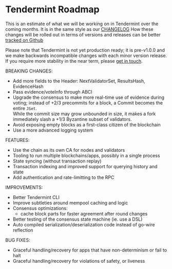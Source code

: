 # Tendermint Roadmap

This is an estimate of what we will be working on in Tendermint over the coming months.
It is in the same style as our [CHANGELOG](/docs/changelog)
How these changes will be rolled out in terms of versions and releases can be better [tracked on Github](https://github.com/tendermint/tendermint/issues)

Please note that Tendermint is not yet production ready;
it is pre-v1.0.0 and we make backwards incompatible changes with each minor version release.
If you require more stability in the near term, please [get in touch](/contact).

BREAKING CHANGES:

- Add more fields to the Header: NextValidatorSet, ResultsHash, EvidenceHash
- Pass evidence/voteInfo through ABCI
- Upgrade the consensus to make more real-time use of evidence during voting;
instead of +2/3 precommits for a block, a Commit becomes the entire `JSet`.  
While the commit size may grow unbounded in size, it makes a fork immediately slash a +1/3 Byzantine subset of validators.
- Avoid exposing empty blocks as a first-class citizen of the blockchain
- Use a more advanced logging system

FEATURES:

- Use the chain as its own CA for nodes and validators
- Tooling to run multiple blockchains/apps, possibly in a single process
- State syncing (without transaction replay)
- Transaction indexing and improved support for querying history and state
- Add authentication and rate-limitting to the RPC

IMPROVEMENTS:

- Better Tendermint CLI
- Improve subtleties around mempool caching and logic
- Consensus optimizations: 
	- cache block parts for faster agreement after round changes
- Better testing of the consensus state machine (ie. use a DSL)
- Auto compiled serialization/deserialization code instead of go-wire reflection

BUG FIXES:

- Graceful handling/recovery for apps that have non-determinism or fail to halt
- Graceful handling/recovery for violations of safety, or liveness
